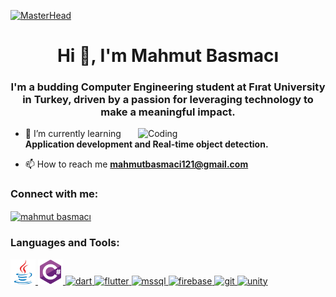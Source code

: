 [![MasterHead](https://camo.githubusercontent.com/21f573b2125474997ce8fa9e175cc4fe3937ca3aba4502653bf1dca2f4ede0e9/68747470733a2f2f63646e2d696d616765732d312e6d656469756d2e636f6d2f6d61782f323630302f312a304b464231375f4e47545042305857796334425367512e6a706567)](https://rishavchanda.io)
<h1 align="center">Hi 👋, I'm Mahmut Basmacı</h1>
<h3 align="center">I'm a budding Computer Engineering student at Fırat University in Turkey, driven by a passion for leveraging technology to make a meaningful impact.</h3>
<img align="right" alt="Coding" width="300" src="https://gifdb.com/images/high/coding-skills-loading-dk68v8z0hevjpuiv.gif">

- 🌱 I’m currently learning **Application development and Real-time object detection.**

- 📫 How to reach me **mahmutbasmaci121@gmail.com**

<h3 align="left">Connect with me:</h3>
<p align="left">
<a href="https://linkedin.com/in/mahmutbasmaci" target="blank"><img align="center" src="https://raw.githubusercontent.com/rahuldkjain/github-profile-readme-generator/master/src/images/icons/Social/linked-in-alt.svg" alt="mahmut basmacı" height="30" width="40" /></a>
</p>

<h3 align="left">Languages and Tools:</h3>
<p align="left"> <a href="https://www.w3schools.com/cs/" target="_blank" rel="noreferrer"> <img src="https://raw.githubusercontent.com/devicons/devicon/master/icons/java/java-original.svg" alt="java" width="40" height="40"/> </a> <a href="https://www.microsoft.com/en-us/sql-server" target="_blank" rel="noreferrer"><img src="https://raw.githubusercontent.com/devicons/devicon/master/icons/csharp/csharp-original.svg" alt="csharp" width="40" height="40"/> </a> <a href="https://dart.dev" target="_blank" rel="noreferrer"> <img src="https://www.vectorlogo.zone/logos/dartlang/dartlang-icon.svg" alt="dart" width="40" height="40"/> </a> <a href="https://firebase.google.com/" target="_blank" rel="noreferrer">  <img src="https://www.vectorlogo.zone/logos/flutterio/flutterio-icon.svg" alt="flutter" width="40" height="40"/> </a> <a href="https://git-scm.com/" target="_blank" rel="noreferrer"><img src="https://www.svgrepo.com/show/303229/microsoft-sql-server-logo.svg" alt="mssql" width="40" height="40"/> </a> <a href="https://unity.com/" target="_blank" rel="noreferrer"> <img src="https://www.vectorlogo.zone/logos/firebase/firebase-icon.svg" alt="firebase" width="40" height="40"/> </a> <a href="https://flutter.dev" target="_blank" rel="noreferrer"> <img src="https://www.vectorlogo.zone/logos/git-scm/git-scm-icon.svg" alt="git" width="40" height="40"/> </a> <a href="https://www.java.com" target="_blank" rel="noreferrer">   <img src="https://www.vectorlogo.zone/logos/unity3d/unity3d-icon.svg" alt="unity" width="40" height="40"/> </a> </p>
